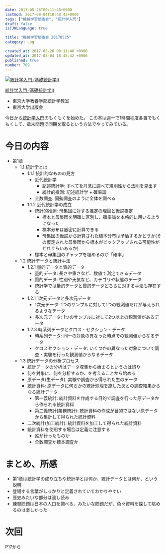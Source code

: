 ```yaml
---
date: 2017-05-26T00:11:48+0900
lastmod: 2017-08-04T18:48:42+0900
tags: ["機械学習勉強会", "統計学入門"]
draft: false
isCJKLanguage: true

title: "機械学習勉強会 20170525"
category: Log

created_at: 2017-05-26 00:11:48 +0900
updated_at: 2017-08-04 18:48:42 +0900
published: true
number: 709
---
```


<div class="asin">
<div class="asin-image"><a href="https://www.amazon.co.jp/exec/obidos/ASIN/4130420658/nownabe0c-22/" rel="nofollow noopener" target="_blank"><img src="http://images-jp.amazon.com/images/P/4130420658.09._SL160_.jpg" alt="統計学入門 (基礎統計学Ⅰ)" title="統計学入門 (基礎統計学Ⅰ)"></a></div>
<div class="asin-detail">
<p><a href="https://www.amazon.co.jp/exec/obidos/ASIN/4130420658/nownabe0c-22/" rel="nofollow noopener" target="_blank">統計学入門 (基礎統計学Ⅰ)</a></p>
<ul>
<li>東京大学教養学部統計学教室</li>
<li>東京大学出版会</li>
</ul>
</div>

<p></p>
</div>

今日から[統計学入門](https://www.amazon.co.jp/exec/obidos/ASIN/4130420658/nownabe0c-22/)のもくもくを始めた。
この本は週一で1時間程度各自でもくもくして、章末問題で同期を取るという方法でやってみている。

# 今日の内容
* 第1章
    * 1.1 統計学とは
        * 1.1.1 統計的なものの見方
            * 近代統計学
                * 記述統計学: すべてを丹念に調べて規則性から法則を見出す
                * 統計的推測: 記述統計学 + 確率論
            * 全数調査: 国勢調査のように全体を調べる
        * 1.1.2 近代統計学の成立
            * 統計的推測: 母集団に対する推定の理論と仮説検定
                * 標本と母集団を明確に区別し、確率論を本格的に用いるようになった
                * 標本分布は厳密に計算できる
                * 母集団の仮説から計算された標本分布は矛盾するかどうか(その仮定された母集団から標本がピックアップされる可能性がどれぐらいあるか)
            * 標本と母集団のギャップを埋めるのが「確率」
    * 1.2 統計データと統計手法
        * 1.2.1 量的データと質的データ
            * 量的データ: 長さや重さなど、数値で測定できるデータ
            * 質的データ: 性別や天気など、カテゴリや状態のデータ
            * 統計学では量的データと質的データどちらに対する手法も存在する
        * 1.2.1 1次元データと多次元データ
            * 1次元データ: 1つのサンプルに対して1つの観測値だけが与えられるようなデータ
            * 多次元データ: 1つのサンプルに対して2つ以上の観測値があるデータ
        * 1.2.3 時系列データとクロス・セクション・データ
            * 時系列データ: 同一の対象の異なった時点での観測値からなるデータ
            * クロスセクション・データ: いくつかの異なった対象について調査・実験を行った観測値からなるデータ
    * 1.3 統計データの分析プロセス
        * 統計データの分析はデータ収集から始まるというのは誤り
        * 何を対象に、何を分析するか、を考えることから始める
        * 原データ(生データ): 実験や調査から得られた生のデータ
        * 統計資料: 原データに何らかの統計処理を施したあとの調査結果からなる統計データ
            * 第一義統計: 統計資料を作成する目的で調査を行った原データから作られる統計資料
            * 第二義統計(業務統計): 統計資料の作成が目的ではない原データから集計して得られた統計資料
        * 二次統計(加工統計): 統計資料を加工して得られた統計資料
        * 統計資料を使用する場合は定義に注意する
            * 誰が行ったものか
            * 全数調査か標本調査か

# まとめ、所感
* 第1章は統計学の成り立ちや統計学とは何か、統計データとは何か、という説明
* 登場する言葉がしっかりと定義されていてわかりやすい
* 歴史みたいな部分は流し読み
* 練習問題は日本の人口を調べる、みたいな問題だが、色々資料を探して眺めるのは楽しかった

# 次回
P17から
